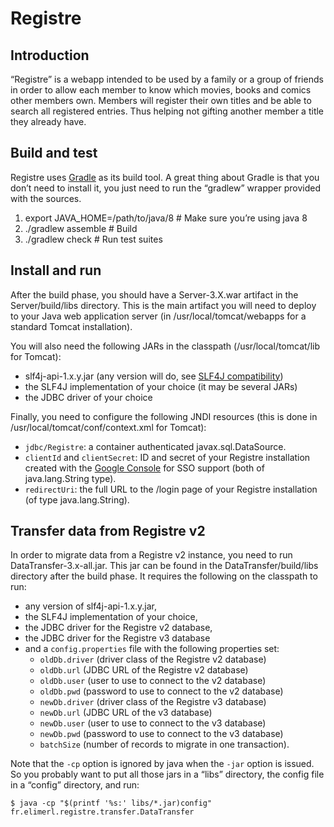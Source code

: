 # Registre

## Introduction

“Registre” is a webapp intended to be used by a family or a group of friends
in order to allow each member to know which movies, books and comics other
members own. Members will register their own titles and be able to search all
registered entries. Thus helping not gifting another member a title they
already have.

## Build and test

Registre uses [Gradle][1] as its build tool. A great thing about Gradle is that
you don’t need to install it, you just need to run the “gradlew” wrapper
provided with the sources.

 1. export JAVA_HOME=/path/to/java/8 # Make sure you’re using java 8
 2. ./gradlew assemble # Build
 3. ./gradlew check # Run test suites

[1]: https://gradle.org/

## Install and run

After the build phase, you should have a Server-3.X.war artifact in the
Server/build/libs directory. This is the main artifact you will need to deploy
to your Java web application server (in /usr/local/tomcat/webapps for a
standard Tomcat installation).

You will also need the following JARs in the classpath
(/usr/local/tomcat/lib for Tomcat):
 * slf4j-api-1.x.y.jar (any version will do, see [SLF4J compatibility][2])
 * the SLF4J implementation of your choice (it may be several JARs)
 * the JDBC driver of your choice

Finally, you need to configure the following JNDI resources (this is done in
/usr/local/tomcat/conf/context.xml for Tomcat):
 * `jdbc/Registre`: a container authenticated javax.sql.DataSource.
 * `clientId` and `clientSecret`: ID and secret of your Registre installation
   created with the [Google Console][3] for SSO support
   (both of java.lang.String type).
 * `redirectUri`: the full URL to the /login page of your Registre installation
   (of type java.lang.String).

[2]: https://www.slf4j.org/faq.html#compatibility
[3]: https://console.developers.google.com/

## Transfer data from Registre v2

In order to migrate data from a Registre v2 instance, you need to run
DataTransfer-3.x-all.jar. This jar can be found in the DataTransfer/build/libs
directory after the build phase. It requires the following on the classpath
to run:
 * any version of slf4j-api-1.x.y.jar,
 * the SLF4J implementation of your choice,
 * the JDBC driver for the Registre v2 database,
 * the JDBC driver for the Registre v3 database
 * and a `config.properties` file with the following properties set:
    * `oldDb.driver` (driver class of the Registre v2 database)
    * `oldDb.url` (JDBC URL of the Registre v2 database)
    * `oldDb.user` (user to use to connect to the v2 database)
    * `oldDb.pwd` (password to use to connect to the v2 database)
    * `newDb.driver` (driver class of the Registre v3 database)
    * `newDb.url` (JDBC URL of the v3 database)
    * `newDb.user` (user to use to connect to the v3 database)
    * `newDb.pwd` (password to use to connect to the v3 database)
    * `batchSize` (number of records to migrate in one transaction).

Note that the `-cp` option is ignored by java when the `-jar` option is issued.
So you probably want to put all those jars in a “libs” directory, the config
file in a “config” directory, and run:

    $ java -cp "$(printf '%s:' libs/*.jar)config" fr.elimerl.registre.transfer.DataTransfer
